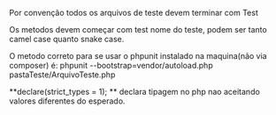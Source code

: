 Por convenção todos os arquivos de teste devem terminar com Test

Os metodos devem começar com test nome do teste,
podem ser tanto camel case quanto snake case.

O metodo correto para se usar o phpunit instalado na maquina(não via composer) é:
phpunit --bootstrap=vendor/autoload.php pastaTeste/ArquivoTeste.php


**declare(strict_types = 1); **
declara tipagem no php nao aceitando valores diferentes do esperado.
